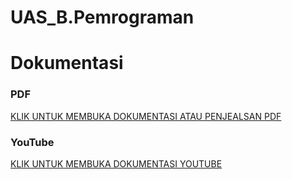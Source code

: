 # UAS_B.Pemrograman 
# Dokumentasi
### PDF
[KLIK UNTUK MEMBUKA DOKUMENTASI ATAU PENJEALSAN PDF](https://drive.google.com/file/d/1XoeBQ82JA-1qf5GXzDUFEgBUdksTHOr8/view?usp=sharing)
### YouTube
[KLIK UNTUK MEMBUKA DOKUMENTASI YOUTUBE]()
